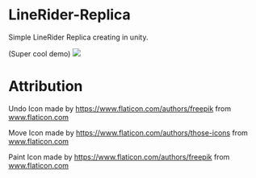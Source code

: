 # LineRider-Replica
Simple LineRider Replica creating in unity. 

(Super cool demo)
![](https://dvhull.github.io/personal-website/images/lineRider-demo.gif)

# Attribution
Undo Icon made by https://www.flaticon.com/authors/freepik from www.flaticon.com

Move Icon made by https://www.flaticon.com/authors/those-icons from www.flaticon.com

Paint Icon made by https://www.flaticon.com/authors/freepik from www.flaticon.com
